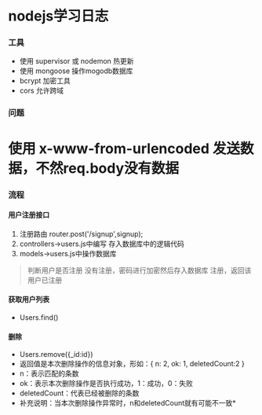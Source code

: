 
# nodejs学习日志

### 工具
* 使用 supervisor 或 nodemon 热更新
* 使用 mongoose 操作mogodb数据库
* bcrypt 加密工具
* cors 允许跨域

### 问题
# 使用 x-www-from-urlencoded 发送数据，不然req.body没有数据

### 流程

#### 用户注册接口
1. 注册路由 router.post('/signup',signup);
2. controllers->users.js中编写 存入数据库中的逻辑代码
3. models->users.js中操作数据库
> 判断用户是否注册
> 没有注册，密码进行加密然后存入数据库
> 注册，返回该用户已注册

#### 获取用户列表
* Users.find()

#### 删除
* Users.remove({_id:id})
* 返回值是本次删除操作的信息对象，形如：{ n: 2, ok: 1, deletedCount:2 }
* n：表示匹配的条数
* ok：表示本次删除操作是否执行成功，1：成功，0：失败
* deletedCount：代表已经被删除的条数
* 补充说明：当本次删除操作异常时，n和deletedCount就有可能不一致*
